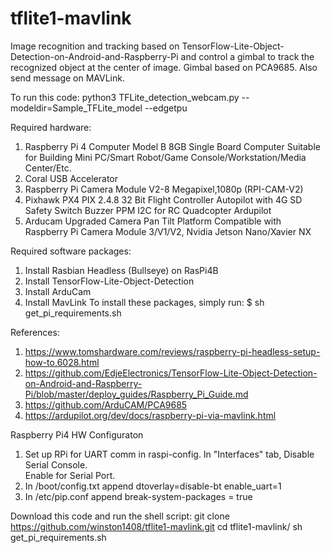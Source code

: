 # tflite1-mavlink
Image recognition and tracking based on TensorFlow-Lite-Object-Detection-on-Android-and-Raspberry-Pi and control a gimbal to track the recognized object at the center of image.  Gimbal based on PCA9685.  Also send message on MAVLink.

To run this code:
python3 TFLite_detection_webcam.py --modeldir=Sample_TFLite_model --edgetpu

Required hardware:
1)  Raspberry Pi 4 Computer Model B 8GB Single Board Computer Suitable for Building Mini PC/Smart Robot/Game Console/Workstation/Media Center/Etc.
2)  Coral USB Accelerator
3)  Raspberry Pi Camera Module V2-8 Megapixel,1080p (RPI-CAM-V2)
4)  Pixhawk PX4 PIX 2.4.8 32 Bit Flight Controller Autopilot with 4G SD Safety Switch Buzzer PPM I2C for RC Quadcopter Ardupilot
5)  Arducam Upgraded Camera Pan Tilt Platform Compatible with Raspberry Pi Camera Module 3/V1/V2, Nvidia Jetson Nano/Xavier NX

Required software packages:
1)  Install Rasbian Headless (Bullseye) on RasPi4B
2)  Install TensorFlow-Lite-Object-Detection
3)  Install ArduCam
4)  Install MavLink
To install these packages, simply run:
  $ sh get_pi_requirements.sh

References:
1)  https://www.tomshardware.com/reviews/raspberry-pi-headless-setup-how-to,6028.html
2)  https://github.com/EdjeElectronics/TensorFlow-Lite-Object-Detection-on-Android-and-Raspberry-Pi/blob/master/deploy_guides/Raspberry_Pi_Guide.md
3)  https://github.com/ArduCAM/PCA9685
4)  https://ardupilot.org/dev/docs/raspberry-pi-via-mavlink.html

Raspberry Pi4 HW Configuraton 
1)  Set up RPi for UART comm in raspi-config.
    In "Interfaces" tab, Disable Serial Console.  
    Enable for Serial Port.
2)  In /boot/config.txt append
    dtoverlay=disable-bt
    enable_uart=1
3)  In /etc/pip.conf append
    break-system-packages = true

Download this code and run the shell script:
git clone https://github.com/winston1408/tflite1-mavlink.git
cd tflite1-mavlink/
sh get_pi_requirements.sh

